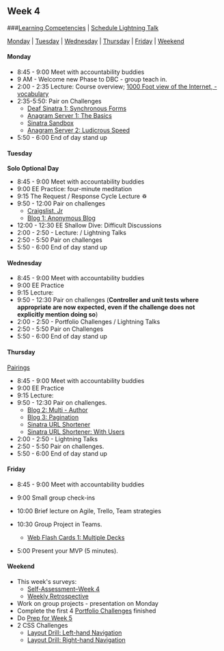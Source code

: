 ## Week 4

###[Learning Competencies](learning-competencies/week-4-lc.md) | [Schedule Lightning Talk](lightning-talks/lt-week4.md)

[Monday](#monday) | [Tuesday](#tuesday) | [Wednesday](#wednesday) | [Thursday](#thursday) | [Friday](#friday) | [Weekend](#weekend)

#### Monday

- 8:45 - 9:00 Meet with accountability buddies
- 9 AM - Welcome new Phase to DBC - group teach in.
- 2:00 - 2:35 Lecture: Course overview; [1000 Foot view of the Internet, - vocabulary ]()
- 2:35-5:50: Pair on Challenges
  - [Deaf Sinatra 1: Synchronous Forms](../../../deaf-sinatra-1-synchronous-forms-challenge)
  - [Anagram Server 1: The Basics](../../../anagram-server-1-the-basics-challenge)
  - [Sinatra Sandbox](../../../sinatra-sandbox-challenge)
  - [Anagram Server 2: Ludicrous Speed](../../../anagram-server-2-ludicrous-speed-challenge)
- 5:50 - 6:00 End of day stand up

#### Tuesday
**Solo Optional Day**

- 8:45 - 9:00 Meet with accountability buddies
- 9:00 EE Practice: four-minute meditation
- 9:15 The Request / Response Cycle Lecture ♽
- 9:50 - 12:00 Pair on challenges
  - [Craigslist, Jr](../../../craigslist-jr-challenge)
  - [Blog 1: Anonymous Blog](../../../blog-1-anonymous-blog-challenge)
- 12:00 - 12:30 EE Shallow Dive: Difficult Discussions
- 2:00 - 2:50 - Lecture:
/ Lightning Talks
- 2:50 - 5:50 Pair on challenges
- 5:50 - 6:00 End of day stand up

#### Wednesday

- 8:45 - 9:00 Meet with accountability buddies
- 9:00 EE Practice
- 9:15 Lecture:
- 9:50 - 12:30 Pair on challenges (**Controller and unit tests where
  appropriate are now expected, even if the challenge does not explicitly mention doing so**)
- 2:00 - 2:50 - Portfolio Challenges / Lightning Talks
- 2:50 - 5:50 Pair on Challenges
- 5:50 - 6:00 End of day stand up

#### Thursday

[Pairings](./2014-02-20-pairings.md)

- 8:45 - 9:00 Meet with accountability buddies
- 9:00 EE Practice
- 9:15 Lecture:
- 9:50 - 12:30 Pair on challenges.
    - [Blog 2: Multi - Author](../../../blog-2-multi-author-challenge)
    - [Blog 3: Pagination](../../../blog-3-pagination-challenge)
    - [Sinatra URL Shortener](../../../sinatra-url-shortener-challenge)
    - [Sinatra URL Shortener: With Users](../../../sinatra-url-shortener-with-users-challenge)
- 2:00 - 2:50 - Lightning Talks
- 2:50 - 5:50 Pair on challenges.
- 5:50 - 6:00 End of day stand up

#### Friday

- 8:45 - 9:00 Meet with accountability buddies
- 9:00 Small group check-ins
- 10:00 Brief lecture on Agile, Trello, Team strategies

- 10:30 Group Project in Teams.
  - [Web Flash Cards 1: Multiple Decks](../../../web-flash-cards-1-multiple-decks-challenge)
- 5:00 Present your MVP (5 minutes).

#### Weekend


- This week's surveys:
  - [Self-Assessment–Week 4](https://docs.google.com/forms/d/1bvdA2O8N8GfCZYjZDEuAwg8fpfMJaZ0GSUZAJ-5Apao/viewform)
  - [Weekly Retrospective](http://bit.ly/sfretro)
- Work on group projects - presentation on Monday
- Complete the first 4 [Portfolio Challenges](portfolio_challenges.md) finished
- Do [Prep for Week 5](./weekend_work_end_week_4.md)
- 2 CSS Challenges
    - [Layout Drill: Left-hand Navigation](../../../layout-drill-left-hand-navigation-challenge)
    - [Layout Drill: Right-hand Navigation](../../../layout-drill-right-hand-navigation-challenge)
